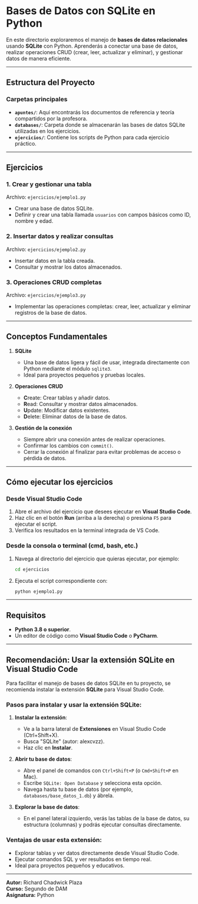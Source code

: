 # Bases de Datos con SQLite en Python

En este directorio exploraremos el manejo de **bases de datos relacionales** usando **SQLite** con Python. Aprenderás a conectar una base de datos, realizar operaciones CRUD (crear, leer, actualizar y eliminar), y gestionar datos de manera eficiente.

---

## Estructura del Proyecto

### **Carpetas principales**
- **`apuntes/`**: Aquí encontrarás los documentos de referencia y teoría compartidos por la profesora.
- **`databases/`**: Carpeta donde se almacenarán las bases de datos SQLite utilizadas en los ejercicios.
- **`ejercicios/`**: Contiene los scripts de Python para cada ejercicio práctico.

---

## Ejercicios

### 1. **Crear y gestionar una tabla**
Archivo: `ejercicios/ejemplo1.py`

- Crear una base de datos SQLite.
- Definir y crear una tabla llamada `usuarios` con campos básicos como ID, nombre y edad.

### 2. **Insertar datos y realizar consultas**
Archivo: `ejercicios/ejemplo2.py`

- Insertar datos en la tabla creada.
- Consultar y mostrar los datos almacenados.

### 3. **Operaciones CRUD completas**
Archivo: `ejercicios/ejemplo3.py`

- Implementar las operaciones completas: crear, leer, actualizar y eliminar registros de la base de datos.

---

## Conceptos Fundamentales

1. **SQLite**
   - Una base de datos ligera y fácil de usar, integrada directamente con Python mediante el módulo `sqlite3`.
   - Ideal para proyectos pequeños y pruebas locales.

2. **Operaciones CRUD**
   - **C**reate: Crear tablas y añadir datos.
   - **R**ead: Consultar y mostrar datos almacenados.
   - **U**pdate: Modificar datos existentes.
   - **D**elete: Eliminar datos de la base de datos.

3. **Gestión de la conexión**
   - Siempre abrir una conexión antes de realizar operaciones.
   - Confirmar los cambios con `commit()`.
   - Cerrar la conexión al finalizar para evitar problemas de acceso o pérdida de datos.

---

## Cómo ejecutar los ejercicios

### Desde Visual Studio Code
1. Abre el archivo del ejercicio que desees ejecutar en **Visual Studio Code**.
2. Haz clic en el botón **Run** (arriba a la derecha) o presiona `F5` para ejecutar el script.
3. Verifica los resultados en la terminal integrada de VS Code.

### Desde la consola o terminal (cmd, bash, etc.)
1. Navega al directorio del ejercicio que quieras ejecutar, por ejemplo:
   ```bash
   cd ejercicios
   ```
2. Ejecuta el script correspondiente con:
   ```bash
   python ejemplo1.py
   ```
---

## Requisitos
- **Python 3.8 o superior**.
- Un editor de código como **Visual Studio Code** o **PyCharm**.

---

## Recomendación: Usar la extensión SQLite en Visual Studio Code

Para facilitar el manejo de bases de datos SQLite en tu proyecto, se recomienda instalar la extensión **SQLite** para Visual Studio Code.

### **Pasos para instalar y usar la extensión SQLite:**

1. **Instalar la extensión**:
   - Ve a la barra lateral de **Extensiones** en Visual Studio Code (Ctrl+Shift+X).
   - Busca "SQLite" (autor: alexcvzz).
   - Haz clic en **Instalar**.

2. **Abrir tu base de datos**:
   - Abre el panel de comandos con `Ctrl+Shift+P` (o `Cmd+Shift+P` en Mac).
   - Escribe `SQLite: Open Database` y selecciona esta opción.
   - Navega hasta tu base de datos (por ejemplo, `databases/base_datos_1.db`) y ábrela.

3. **Explorar la base de datos**:
   - En el panel lateral izquierdo, verás las tablas de la base de datos, su estructura (columnas) y podrás ejecutar consultas directamente.

### **Ventajas de usar esta extensión:**
- Explorar tablas y ver datos directamente desde Visual Studio Code.
- Ejecutar comandos SQL y ver resultados en tiempo real.
- Ideal para proyectos pequeños y educativos.

---

**Autor:** Richard Chadwick Plaza  
**Curso:** Segundo de DAM  
**Asignatura:** Python
